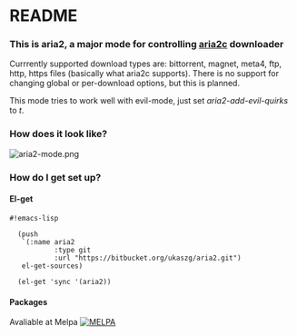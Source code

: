 # README                                                                                                                    
### This is aria2, a major mode for controlling [aria2c](http://aria2.sourceforge.net/) downloader ###
Currrently supported download types are: bittorrent, magnet, meta4, ftp, http, https files (basically what aria2c supports).
There is no support for changing global or per-download options, but this is planned.

This mode tries to work well with evil-mode, just set *aria2-add-evil-quirks* to *t*.

### How does it look like? ###
![aria2-mode.png](https://bitbucket.org/repo/enngMR/images/3703075290-aria2-mode.png)

### How do I get set up? ###

#### El-get ####

```
#!emacs-lisp

  (push
   `(:name aria2
           :type git
           :url "https://bitbucket.org/ukaszg/aria2.git")
   el-get-sources)

  (el-get 'sync '(aria2))
```

#### Packages ####
Avaliable at Melpa [![MELPA](http://melpa.org/packages/aria2-badge.svg)](http://melpa.org/#/aria2)